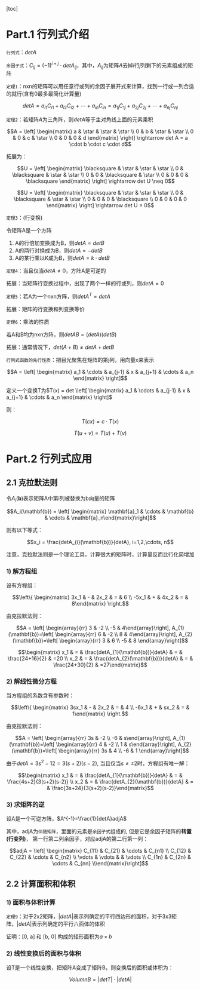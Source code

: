 [toc]


# Part.1 行列式介绍

`行列式`：$det A$

`余因子式`：$C_{ij} = (-1)^{i+j} \cdot detA_{ij}$，其中，$A_{ij}$为矩阵$A$去掉$i$行$j$列剩下的元素组成的矩阵

`定理1`：nxn的矩阵可以用任意行或列的余因子展开式来计算，找到一行或一列合适的就行(含有0最多最简化计算量)

$$det A = a_{i1}C_{i1} + a_{i2}C_{i2} + \cdots + a_{in}C_{in} = a_{1j}C_{1j} + a_{2j}C_{2j} + \cdots + a_{nj}C_{nj}$$

`定理2`：若矩阵$A$为三角阵，则$det A$等于主对角线上面的元素乘积

$$A = \left[ \begin{matrix} a & \star & \star & \star \\ 0 & b & \star & \star \\ 0 & 0 & c & \star \\ 0 & 0 & 0 & d \end{matrix} \right] \rightarrow det A = a \cdot b \cdot c \cdot d$$	

拓展为：

$$U = \left[ \begin{matrix} \blacksquare & \star & \star & \star \\ 0 & \blacksquare & \star & \star \\ 0 & 0 & \blacksquare & \star \\ 0 & 0 & 0 & \blacksquare \end{matrix} \right] \rightarrow det U \neq 0$$

$$U = \left[ \begin{matrix} \blacksquare & \star & \star & \star \\ 0 & \blacksquare & \star & \star \\ 0 & 0 & 0 & \blacksquare \\ 0 & 0 & 0 & 0 \end{matrix} \right] \rightarrow det U = 0$$

`定理3`：(行变换)

令矩阵A是一个方阵

1. A的行倍加变换成为B，则$det A = det B$
2. A的两行对换成为B，则$det A = - det B$
3. A的某行乘以K成为B，则$det A = k \cdot det B$

`定理4`：当且仅当$det A \neq 0$，方阵A是可逆的

拓展：当矩阵行变换过程中，出现了两个一样的行或列，则$det A = 0$

`定理5`：若A为一个nxn方阵，则$det A^T = det A$

拓展：矩阵的行变换和列变换等价

`定理6`：乘法的性质

若A和B均为nxn方阵，则$det AB = (det A) (det B)$

拓展：通常情况下，$det (A+B) \neq det A + det B$

`行列式函数的先行性质`：把目光聚焦在矩阵的第j列，用向量x来表示

$$A = \left[ \begin{matrix} a_1 & \cdots & a_{j-1} & x & a_{j+1} & \cdots & a_n \end{matrix} \right]$$

定义一个变换T为$T(x) = det \left[ \begin{matrix} a_1 & \cdots & a_{j-1} & x & a_{j+1} & \cdots & a_n \end{matrix} \right]$

则：

$$T(cx) = c \cdot T (x)$$

$$T(u+v) = T(u) + T(v)$$

# Part.2 行列式应用 

## 2.1 克拉默法则

令$A_i(\mathbf{b})$表示矩阵A中第i列被替换为b向量的矩阵

$$A_i(\mathbf{b}) = \left[ \begin{matrix} \mathbf{a}_1 & \cdots & \mathbf{b} & \cdots & \mathbf{a}_n\end{matrix}\right]$$

则有以下等式：

$$x_i = \frac{detA_{i}(\mathbf{b})}{detA}, i=1,2,\cdots, n$$

注意，克拉默法则是一个理论工具，计算很大的矩阵时，计算量反而比行化简增加

### 1) 解方程组

设有方程组：

$$\left\{  \begin{matrix} 3x_1 & - & 2x_2 & = & 6 \\ -5x_1 & + & 4x_2 & = & 8\end{matrix} \right.$$

由克拉默法则：

$$A = \left[ \begin{array}{rr} 3 & -2 \\ -5 & 4\end{array}\right], A_{1}(\mathbf{b})=\left[ \begin{array}{rr} 6 & -2 \\ 8 & 4\end{array}\right], A_{2}(\mathbf{b})=\left[ \begin{array}{rr} 3 & 6 \\ -5 & 8 \end{array}\right]$$

$$\begin{matrix} x_1 & = & \frac{detA_{1}(\mathbf{b})}{detA} & = & \frac{24+16}{2} & =20 \\ x_2 & = & \frac{detA_{2}(\mathbf{b})}{detA} & = & \frac{24+30}{2} & =27\end{matrix}$$

### 2) 解线性微分方程

当方程组的系数含有参数时：

$$\left\{  \begin{matrix} 3sx_1 & - & 2x_2 & = & 4 \\ -6x_1 & + & sx_2 & = & 1\end{matrix} \right.$$

由克拉默法则：

$$A = \left[ \begin{array}{rr} 3s & -2 \\ -6 & s\end{array}\right], A_{1}(\mathbf{b})=\left[ \begin{array}{rr} 4 & -2 \\ 1 & s\end{array}\right], A_{2}(\mathbf{b})=\left[ \begin{array}{rr} 3s & 4 \\ -6 & 1 \end{array}\right]$$

由于$detA = 3s^2-12=3(s+2)(s-2)$, 当且仅当$s \neq \pm2$时，方程组有唯一解：

$$\begin{matrix} x_1 & = & \frac{detA_{1}(\mathbf{b})}{detA} & = & \frac{4s+2}{3(s+2)(s-2)} \\ x_2 & = & \frac{detA_{2}(\mathbf{b})}{detA} & = & \frac{3s+24}{3(s+2)(s-2)}\end{matrix}$$

### 3) 求矩阵的逆

设A是一个可逆方阵，$A^{-1}=\frac{1}{detA}adjA$

其中，adjA为`伴随矩阵`，里面的元素是`余因子式`组成的, 但是它是余因子矩阵的**转置(行变列)**， 第一行第二列余因子，对应adjA的第二行第一列：

$$adjA = \left[ \begin{matrix} C_{11} & C_{21} & \cdots & C_{n1} \\ C_{12} & C_{22} & \cdots & C_{n2} \\ \vdots & \vdots & & \vdots \\ C_{1n} & C_{2n} & \cdots & C_{nn} \\\end{matrix}\right]$$

## 2.2 计算面积和体积

### 1) 面积与体积计算

`定理9`：对于2x2矩阵，$|detA|$表示列确定的平行四边形的面积，对于3x3矩阵，$|detA|$表示列确定的平行六面体的体积

证明：[0, a] 和 [b, 0] 构成的矩形面积为$a \times b$

### 2) 线性变换后的面积与体积

设T是一个线性变换，把矩阵A变成了矩阵B，则变换后的面积或体积为：

$$Volumn B = |det T | \cdot |detA|$$